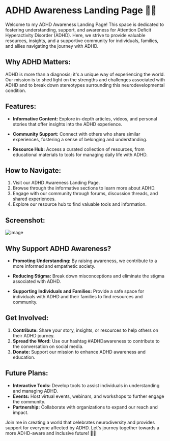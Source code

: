 # ADHD Awareness Landing Page 🧠✨

Welcome to my ADHD Awareness Landing Page! This space is dedicated to fostering understanding, support, and awareness for Attention Deficit Hyperactivity Disorder (ADHD). Here, we strive to provide valuable resources, insights, and a supportive community for individuals, families, and allies navigating the journey with ADHD.

## Why ADHD Matters:

ADHD is more than a diagnosis; it's a unique way of experiencing the world. Our mission is to shed light on the strengths and challenges associated with ADHD and to break down stereotypes surrounding this neurodevelopmental condition.

## Features:

- **Informative Content:** Explore in-depth articles, videos, and personal stories that offer insights into the ADHD experience.

- **Community Support:** Connect with others who share similar experiences, fostering a sense of belonging and understanding.

- **Resource Hub:** Access a curated collection of resources, from educational materials to tools for managing daily life with ADHD.

## How to Navigate:

1. Visit our ADHD Awareness Landing Page.
2. Browse through the informative sections to learn more about ADHD.
3. Engage with our community through forums, discussion threads, and shared experiences.
4. Explore our resource hub to find valuable tools and information.

## Screenshot:

![image](https://github.com/RobynWindsor/adhd_landingPage/assets/127926809/3423e958-1853-48a5-b825-f8b2dcaf28d5)

## Why Support ADHD Awareness?

- **Promoting Understanding:** By raising awareness, we contribute to a more informed and empathetic society.

- **Reducing Stigma:** Break down misconceptions and eliminate the stigma associated with ADHD.

- **Supporting Individuals and Families:** Provide a safe space for individuals with ADHD and their families to find resources and community.

## Get Involved:

1. **Contribute:** Share your story, insights, or resources to help others on their ADHD journey.
2. **Spread the Word:** Use our hashtag #ADHDawareness to contribute to the conversation on social media.
3. **Donate:** Support our mission to enhance ADHD awareness and education.

## Future Plans:

- **Interactive Tools:** Develop tools to assist individuals in understanding and managing ADHD.
- **Events:** Host virtual events, webinars, and workshops to further engage the community.
- **Partnership:** Collaborate with organizations to expand our reach and impact.

Join me in creating a world that celebrates neurodiversity and provides support for everyone affected by ADHD. Let's journey together towards a more ADHD-aware and inclusive future! 🚀🧡
